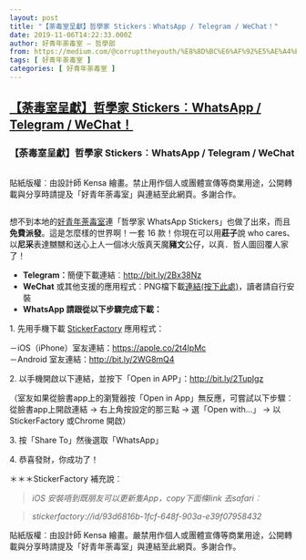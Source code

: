 ```yaml
---
layout: post
title: "【荼毒室呈獻】哲學家 Stickers︰WhatsApp / Telegram / WeChat！"
date: 2019-11-06T14:22:33.000Z
author: 好青年荼毒室 — 哲學部
from: https://medium.com/@corrupttheyouth/%E8%8D%BC%E6%AF%92%E5%AE%A4%E5%91%88%E7%8D%BB-%E5%93%B2%E5%AD%B8%E5%AE%B6-stickers-whatsapp-telegram-wechat-bb9e3760c600?source=rss-85307064eb48------2
tags: [ 好青年荼毒室 ]
categories: [ 好青年荼毒室 ]
---
```

<!--1573050153000-->
[【荼毒室呈獻】哲學家 Stickers︰WhatsApp / Telegram / WeChat！](https://medium.com/@corrupttheyouth/%E8%8D%BC%E6%AF%92%E5%AE%A4%E5%91%88%E7%8D%BB-%E5%93%B2%E5%AD%B8%E5%AE%B6-stickers-whatsapp-telegram-wechat-bb9e3760c600?source=rss-85307064eb48------2)
------

<div>
<h3>【荼毒室呈獻】哲學家 Stickers︰WhatsApp / Telegram / WeChat</h3><figure><img alt="" src="https://cdn-images-1.medium.com/max/1024/1*Rqo3KRmEn2K2nhD14pZ7ag.png" /></figure><p>貼紙版權︰由設計師 Kensa 繪畫。禁止用作個人或團體宣傳等商業用途，公開轉載與分享時請提及「好青年荼毒室」與連結至此網頁。多謝合作。</p><figure><img alt="" src="https://cdn-images-1.medium.com/max/346/0*IbVUXt2kqtK5vW9c" /></figure><p>想不到本地的<a href="https://www.facebook.com/corrupttheyouth">好青年荼毒室</a>連「哲學家 WhatsApp Stickers」也做了出來，而且<strong>免費派發</strong>。這是怎麼樣的世界啊！一套 16 款！你現在可以用<strong>莊子</strong>說 who cares、以<strong>尼采</strong>表達嬲嬲和送心上人一個冰火版真天魔<strong>豬文</strong>公仔，以真．哲人圖回覆人家了！</p><ul><li><strong>Telegram︰</strong>簡便下載連結︰<a href="https://bit.ly/2Bx38Nz">http://bit.ly/2Bx38Nz</a></li><li><strong>WeChat</strong> 或其他支援的應用程式︰PNG檔下載<a href="https://drive.google.com/open?id=1QTHtHCMaJUFV60o-hcHK7B8OmcovvGXj">連結(按下此處)</a>，讀者請自行安裝</li><li><strong>WhatsApp 請跟從以下步驟完成下載：</strong></li></ul><p>1. 先用手機下載 <a href="https://www.facebook.com/stickerfactory.store/?__tn__=K-R&amp;eid=ARACwRjEl2BXsZxV6jLBwjmtfrS5oIdm5xPztlHZhOYGcfi3A3SsP5TCpvmZ3Ox_lGSs7TZ_Ig5MN1z0&amp;fref=mentions&amp;__xts__%5B0%5D=68.ARDORAIckoJDN0Mv1EAc1xqteOW0uOsUwaLH-Pc2OVKJ6jstVyR27fohsoHyOALxVrl0Do3eTx7AYo4iFKKgFvr6oZ6KQhf-W3X8Cw4h3pa5k52wBfAqEK6bD9slkEWmmZZbLBGg0bP2WDf-t4iTXgXw295GFqPbcIA8MWfzh7il1WxmlgrRM6ybxkeatX7UyuXoe7AG1ksp0OZIVWUNdfCO4Y_WuXzk0VaONm54sHEf6riWMO6lQ13l8-gjoocDeV1GTCN03BVfBPAWEmGV7dxJ5nQLm4GHmNlD2Pn-ViLVb0RhbPwO5zSpgvb9DTxg93OHDuSk8424UCtp9AGbT0A">StickerFactory</a> 應用程式：</p><p>－iOS（iPhone）室友連結：<a href="https://apple.co/2t4IpMc">https://apple.co/2t4IpMc</a><br>－Android 室友連結：<a href="https://bit.ly/2WG8mQ4">http://bit.ly/2WG8mQ4</a></p><p>2. 以手機開啟以下連結，並按下「Open in APP」：<a href="https://bit.ly/2TupIgz">http://bit.ly/2TupIgz</a></p><p>（室友如果從臉書app上的瀏覽器按「Open in App」無反應，可嘗試以下步驟︰從臉書app上開啟連結 -&gt; 右上角按設定的那三點 -&gt; 選「Open with…」 -&gt; 以 StickerFactory 或Chrome 開啟）</p><p>3. 按「Share To」然後選取「WhatsApp」</p><p>4. 恭喜發財，你成功了！</p><p>＊＊＊StickerFactory 補充說︰</p><blockquote><em>iOS 安裝唔到既朋友可以更新隻App，copy下面條link 去safari︰</em></blockquote><blockquote><em>stickerfactory://id/93d6816b-1fcf-648f-903a-e39f07958432</em></blockquote><p>貼紙版權︰由設計師 Kensa 繪畫。嚴禁用作個人或團體宣傳等商業用途，公開轉載與分享時請提及「好青年荼毒室」與連結至此網頁。多謝合作。</p><img src="https://medium.com/_/stat?event=post.clientViewed&referrerSource=full_rss&postId=bb9e3760c600" width="1" height="1" alt="">
</div>
